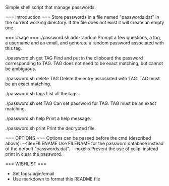 Simple shell script that manage passwords.

=== Introduction ===
Store passwords in a file named "passwords.dat" in the current working
directory. If the file does not exist it will create an empty one.

=== Usage ===
./password.sh add-random
Prompt a few questions, a tag, a username and an email, and
generate a random password associated with this tag.

./password.sh get TAG
Find and put in the clipboard the password corresponding to TAG.
TAG does not need to be exact matching, but cannot be ambiguous.

./password.sh delete TAG
Delete the entry associated with TAG. TAG must be an exact matching.

./password.sh tags
List all the tags.

./password.sh set TAG
Can set password for TAG. TAG must be an exact matching.

./password.sh help
Print a help message.

./password.sh print
Print the decrypted file.

=== OPTIONS ===
Options can be passed before the cmd (described above):
  --file=FILENAME
    Use FILENAME for the password database instead of the default "passwords.dat".
  --noxclip
    Prevent the use of xclip, instead print in clear the password.

=== WISHLIST ===
  - Set tags/login/email
  - Use markdown to format this README file
